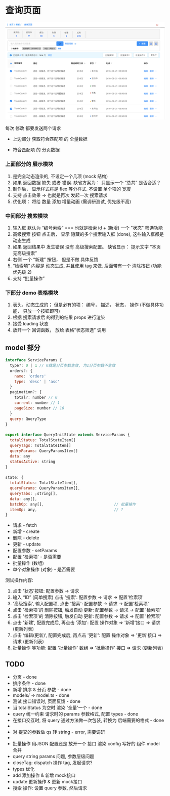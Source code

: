 # 查询页面

![](./docs/query.png)

每次 修改 都要发送两个请求
* 上边部分 获取符合匹配项 的 全量数据

* 符合匹配项 的 分页数据

### 上面部分的 展示模块

1. 是完全动态渲染的, 不设定一个几项 (mock 结构)
2. 如果 返回数据 缺失 或者 错误. 缺省方案为： 只显示一个 “总共” 是否合适？
3. 制作后， 显示样式将是 flex 等分样式. 不设置 单个项的 宽度
4. 支持 点击效果 => 也就是再次 发起一次 搜索请求
5. 优化项： 将给 数量 添加 增量动画 (需调研测试, 优先级不高)

### 中间部分 搜索模块

1. 输入框 默认为 “编号索索” === 也就是检索 id + (新增) 一个 "状态" 筛选功能
2. 高级搜索 按钮 点击后， 显示 隐藏的多个搜索输入框 (done), 这些输入框都是 动态生成
3. 如果 返回结果中 发生错误 没有 高级搜索配置。 缺省显示： 提示文字 “本页无高级搜索”
4. 右侧 一个 “新建” 按钮， 但是不做 具体反馈
5. “检索项” 内容是 动态生成, 并且使用 tag 来做. 后面带有一个 清除按钮 (功能 优先级 2)
6. 支持 “批量操作”

### 下部分 demo 表格模块
1. 表头，动态生成的； 但是必有的项： 编号， 描述， 状态， 操作 (不做具体功能， 只放一个按钮即可)
2. 根据 搜索请求后 的得到的结果 props 进行渲染
3. 接受 loading 状态
4. 放开一个 回调函数， 放给 表格“状态筛选” 调用

## model 部分

```js
interface ServiceParams {
  type?: 0 | 1 // 0就是分页参数生效, 为1分页参数不生效
  orders?: {
    name: 'orders'
    type: 'desc' | 'asc'
  }
  pagination?: {
    total?: number // 0
    current: number // 1
    pageSize: number // 10
  }
  query: QueryType
}

export interface QueryInitState extends ServiceParams {
  totalStatus: TotalStateItem[]
  queryTags: TotalStateItem[]
  queryParams: QueryParamsItem[]
  data: any
  statusActive: string
}

state: {
  totalStatus: TotalStateItem[],
  queryParams: QueryParamsItem[],
  queryTabs: ;string[],
  data: any[],
  batchOp: any[],                               // 批量操作
  itemOp: any,                                  // ?
}
```
* 请求 - fetch
* 新增 - create
* 删除 - delete
* 更新 - update
* 配置参数 - setParams
* 配置 '检索项' - 是否需要
* 批量操作 (数组)
* 单个对象操作 (对象) - 是否需要

测试操作内容:
1. 点击 '状态'按钮: 配置参数 -> 请求
2. 输入 “ID” (简单搜索) 点击 '搜索': 配置参数 -> 请求 -> 配置'检索项'
3. '高级搜索', 输入配置项, 点击 '搜索': 配置参数 -> 请求 -> 配置'检索项'
4. 点击 '检索项'的 删除按钮, 触发自动 更新: 配置参数 -> 请求 -> 配置 '检索项'
5. 点击 '检索项'的 清除按钮, 触发自动 更新: 配置参数 -> 请求 -> 配置 '检索项'
6. 点击 '新建', 配置完成后, 再点击 '添加': 配置 操作对象 => '新增'接口 => 请求 (更新列表)
7. 点击 ‘编辑(更新)’, 配置完成后, 再点击 '更新': 配置 操作对象 => '更新'接口 => 请求 (更新列表)
8. 批量操作 等功能: 配置 '批量操作' 数组 => '批量操作' 接口 => 请求 (更新列表)

## TODO
* 分页 - done
* 排序条件 - done
* 新增 排序 & 分页 参数 - done
* models/ => model.ts - done
* 测试 接口错误时, 页面反馈 - done
* 当 totalStatus 为空时 渲染 '全量'一个 - done
* query 统一约束 请求时的 params 参数格式, 配置 types - done
* 在接口交互时, 将 query 通过方法做一次包装, 转换为 后端需要的格式 - done
* 
* 对 提交的参数做 qs 转 string - error, 需要调研
* 
* 批量操作 用JSON 配置还是 放开一个 接口 渲染 config 写好的 组件 model 合并
* query string params 问题, 参数层级问题
* closeTag: dispatch 操作 tag, 发起请求?
* types 优化
* add 添加操作 & 新增 mock接口
* update 更新操作 & 更新 mock接口
* 搜索 操作: 设置 query 参数, 然后请求
